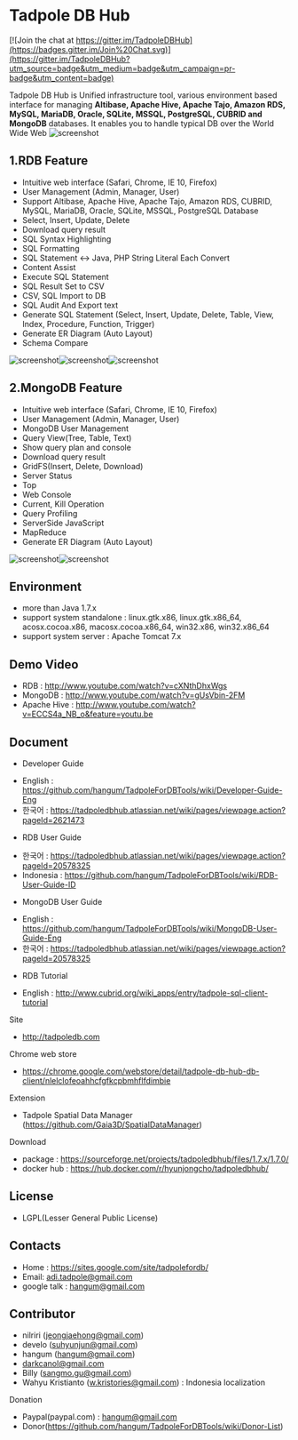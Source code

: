 Tadpole DB Hub
==
[![Join the chat at https://gitter.im/TadpoleDBHub](https://badges.gitter.im/Join%20Chat.svg)](https://gitter.im/TadpoleDBHub?utm_source=badge&utm_medium=badge&utm_campaign=pr-badge&utm_content=badge)

Tadpole DB Hub is Unified infrastructure tool, various environment based interface for managing <b>Altibase, Apache Hive, Apache Tajo, Amazon RDS, MySQL, MariaDB, Oracle, SQLite, MSSQL, PostgreSQL, CUBRID and MongoDB</b> databases.
It enables you to handle typical DB over the World Wide Web
![screenshot](https://sites.google.com/site/tadpolefordb/_/rsrc/1458767844689/home/TadpoleDBHub_main.jpg?height=309&width=400)

1.RDB Feature
-
* Intuitive web interface (Safari, Chrome, IE 10, Firefox)
* User Management (Admin, Manager, User)
* Support Altibase, Apache Hive, Apache Tajo, Amazon RDS, CUBRID, MySQL, MariaDB, Oracle, SQLite, MSSQL, PostgreSQL Database
* Select, Insert, Update, Delete
* Download query result
* SQL Syntax Highlighting
* SQL Formatting
* SQL Statement <-> Java, PHP String Literal Each Convert
* Content Assist
* Execute SQL Statement
* SQL Result Set to CSV
* CSV, SQL Import to DB
* SQL Audit And Export text
* Generate SQL Statement (Select, Insert, Update, Delete, Table, View, Index, Procedure, Function, Trigger)
* Generate ER Diagram (Auto Layout)
* Schema Compare

![screenshot](https://sites.google.com/site/tadpolefordb/_/rsrc/1359544319131/home/RDB-ERD-EDITOR.png?height=339&width=400)![screenshot](https://sites.google.com/site/tadpolefordb/_/rsrc/1359544341191/home/RDB-SQL-EDITOR.png?height=339&width=400)![screenshot](https://sites.google.com/site/tadpolefordb/_/rsrc/1449463441535/home/schemacompare.png?height=308&width=400)

2.MongoDB Feature
-
* Intuitive web interface (Safari, Chrome, IE 10, Firefox)
* User Management (Admin, Manager, User)
* MongoDB User Management
* Query View(Tree, Table, Text)
* Show query plan and console
* Download query result
* GridFS(Insert, Delete, Download)
* Server Status
* Top
* Web Console
* Current, Kill Operation
* Query Profiling
* ServerSide JavaScript
* MapReduce
* Generate ER Diagram (Auto Layout)

![screenshot](https://sites.google.com/site/tadpolefordb/_/rsrc/1359544395340/home/mongodb-erd.png?height=339&width=400)![screenshot](https://sites.google.com/site/tadpolefordb/_/rsrc/1359544427527/home/MONGODB-INSTANCE.png?height=339&width=400)

Environment
-
* more than Java 1.7.x
* support system standalone : linux.gtk.x86, linux.gtk.x86_64, acosx.cocoa.x86, macosx.cocoa.x86_64, win32.x86, win32.x86_64
* support system server : Apache Tomcat 7.x

Demo Video
-
* RDB : http://www.youtube.com/watch?v=cXNthDhxWgs
* MongoDB : http://www.youtube.com/watch?v=gUsVbin-2FM
* Apache Hive : http://www.youtube.com/watch?v=ECCS4a_NB_o&feature=youtu.be

Document
-
* Developer Guide
 - English : https://github.com/hangum/TadpoleForDBTools/wiki/Developer-Guide-Eng
 - 한국어  : https://tadpoledbhub.atlassian.net/wiki/pages/viewpage.action?pageId=2621473
* RDB User Guide
 - 한국어  : https://tadpoledbhub.atlassian.net/wiki/pages/viewpage.action?pageId=20578325
 - Indonesia : https://github.com/hangum/TadpoleForDBTools/wiki/RDB-User-Guide-ID
* MongoDB User Guide
 - English : https://github.com/hangum/TadpoleForDBTools/wiki/MongoDB-User-Guide-Eng
 - 한국어  : https://tadpoledbhub.atlassian.net/wiki/pages/viewpage.action?pageId=20578325
* RDB Tutorial
 - English : http://www.cubrid.org/wiki_apps/entry/tadpole-sql-client-tutorial

Site
*  http://tadpoledb.com

Chrome web store
*  https://chrome.google.com/webstore/detail/tadpole-db-hub-db-client/nlelclofeoahhcfgfkcpbmhflfdimbie

Extension
* Tadpole Spatial Data Manager (https://github.com/Gaia3D/SpatialDataManager)

Download
* package : https://sourceforge.net/projects/tadpoledbhub/files/1.7.x/1.7.0/
* docker hub : https://hub.docker.com/r/hyunjongcho/tadpoledbhub/

License
-
* LGPL(Lesser General Public License)

Contacts
-
* Home : https://sites.google.com/site/tadpolefordb/
* Email: adi.tadpole@gmail.com
* google talk : hangum@gmail.com

Contributor
-
* nilriri (jeongjaehong@gmail.com)
* develo (suhyunjun@gmail.com)
* hangum (hangum@gmail.com)
* darkcanol@gmail.com
* Billy (sangmo.gu@gmail.com)
* Wahyu Kristianto (w.kristories@gmail.com) : Indonesia localization

Donation
- Paypal(paypal.com) : hangum@gmail.com
- Donor(https://github.com/hangum/TadpoleForDBTools/wiki/Donor-List)
